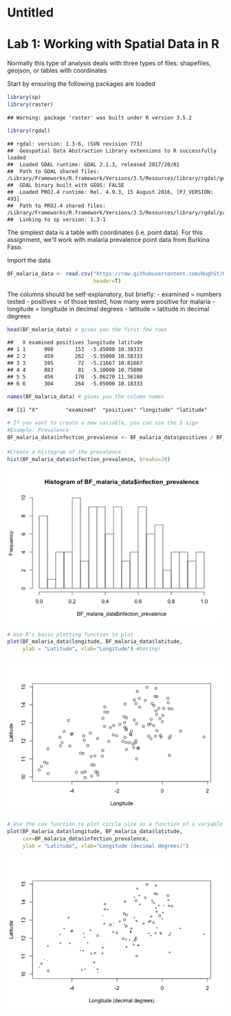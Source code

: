 Untitled
================

Lab 1: Working with Spatial Data in R
=====================================

Normally this type of analysis deals with three types of files: shapefiles, geojson, or tables with coordinates

Start by ensuring the following packages are loaded

``` r
library(sp)
library(raster)
```

    ## Warning: package 'raster' was built under R version 3.5.2

``` r
library(rgdal)
```

    ## rgdal: version: 1.3-6, (SVN revision 773)
    ##  Geospatial Data Abstraction Library extensions to R successfully loaded
    ##  Loaded GDAL runtime: GDAL 2.1.3, released 2017/20/01
    ##  Path to GDAL shared files: /Library/Frameworks/R.framework/Versions/3.5/Resources/library/rgdal/gdal
    ##  GDAL binary built with GEOS: FALSE 
    ##  Loaded PROJ.4 runtime: Rel. 4.9.3, 15 August 2016, [PJ_VERSION: 493]
    ##  Path to PROJ.4 shared files: /Library/Frameworks/R.framework/Versions/3.5/Resources/library/rgdal/proj
    ##  Linking to sp version: 1.3-1

The simplest data is a table with coordinates (i.e. point data). For this assignment, we'll work with malaria prevalence point data from Burkina Faso.

Import the data

``` r
BF_malaria_data <- read.csv("https://raw.githubusercontent.com/HughSt/HughSt.github.io/master/course_materials/week1/Lab_files/Data/BF_malaria_data.csv",
                            header=T)
```

The columns should be self-explanatory, but briefly: - examined = numbers tested - positives = of those tested, how many were positive for malaria - longitude = longitude in decimal degrees - latitude = latitude in decimal degrees

``` r
head(BF_malaria_data) # gives you the first few rows
```

    ##   X examined positives longitude latitude
    ## 1 1      998       153  -5.45000 10.38333
    ## 2 2      459       262  -5.35000 10.58333
    ## 3 3      595        72  -5.21667 10.81667
    ## 4 4      883        81  -5.10000 10.75000
    ## 5 5      456       170  -5.06270 11.56180
    ## 6 6      304       264  -5.05000 10.18333

``` r
names(BF_malaria_data) # gives you the column names
```

    ## [1] "X"         "examined"  "positives" "longitude" "latitude"

``` r
# If you want to create a new variable, you can use the $ sign
#Example: Prevalence
BF_malaria_data$infection_prevalence <- BF_malaria_data$positives / BF_malaria_data$examined

#Create a histogram of the prevalence
hist(BF_malaria_data$infection_prevalence, breaks=20)
```

![](lab1_md_files/figure-markdown_github/unnamed-chunk-3-1.png)

``` r
# Use R's basic plotting function to plot 
plot(BF_malaria_data$longitude, BF_malaria_data$latitude,
     ylab = "Latitude", xlab="Longitude") #boring!
```

![](lab1_md_files/figure-markdown_github/unnamed-chunk-3-2.png)

``` r
# Use the cex function to plot circle size as a function of a variable
plot(BF_malaria_data$longitude, BF_malaria_data$latitude, 
     cex=BF_malaria_data$infection_prevalence,
     ylab = "Latitude", xlab="Longitude (decimal degrees)")
```

![](lab1_md_files/figure-markdown_github/unnamed-chunk-3-3.png)
